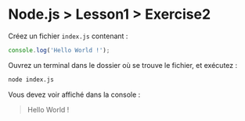 # Node.js > Lesson1 > Exercise2

Créez un fichier `index.js` contenant :

```javascript
console.log('Hello World !');
```

Ouvrez un terminal dans le dossier où se trouve le fichier, et exécutez :

```bash
node index.js
```

Vous devez voir affiché dans la console :

> Hello World !

